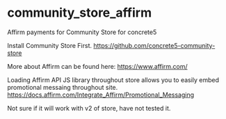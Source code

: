 # community_store_affirm
Affirm payments for Community Store for concrete5

Install Community Store First.
https://github.com/concrete5-community-store

More about Affirm can be found here:
https://www.affirm.com/

Loading Affirm API JS library throughout store allows you to easily embed promotional messaing throughout site.
https://docs.affirm.com/Integrate_Affirm/Promotional_Messaging

Not sure if it will work with v2 of store, have not tested it.
